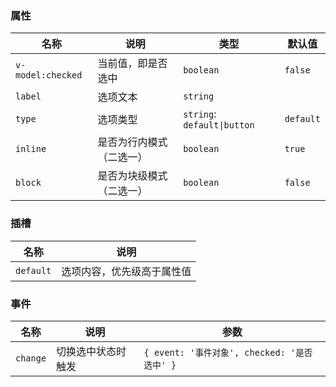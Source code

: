 <!-- 多选框/单选框 -->

### 属性

| 名称              | 说明                     | 类型                        | 默认值    |
| ----------------- | ------------------------ | --------------------------- | --------- |
| `v-model:checked` | 当前值，即是否选中       | `boolean`                   | `false`   |
| `label`           | 选项文本                 | `string`                    |           |
| `type`            | 选项类型                 | `string`: `default\|button` | `default` |
| `inline`          | 是否为行内模式（二选一） | `boolean`                   | `true`    |
| `block`           | 是否为块级模式（二选一） | `boolean`                   | `false`   |

### 插槽

| 名称      | 说明                       |
| --------- | -------------------------- |
| `default` | 选项内容，优先级高于属性值 |

### 事件

| 名称     | 说明               | 参数                                         |
| -------- | ------------------ | -------------------------------------------- |
| `change` | 切换选中状态时触发 | `{ event: '事件对象', checked: '是否选中' }` |
